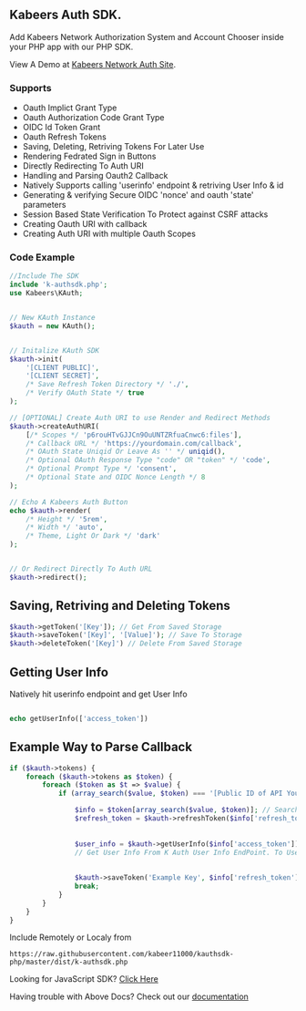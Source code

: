## Kabeers Auth SDK.

Add Kabeers Network Authorization System and Account Chooser inside your PHP app with our PHP SDK.

View A Demo at [Kabeers Network Auth Site](http://auth.kabeersnetwork.rf.gd/server/account/).

### Supports
- Oauth Implict Grant Type
- Oauth Authorization Code Grant Type
- OIDC Id Token Grant
- Oauth Refresh Tokens
- Saving, Deleting, Retriving Tokens For Later Use
- Rendering Fedrated Sign in Buttons
- Directly Redirecting To Auth URI
- Handling and Parsing Oauth2 Callback
- Natively Supports calling 'userinfo' endpoint & retriving User Info & id
- Generating & verifying Secure OIDC 'nonce' and oauth 'state' parameters
- Session Based State Verification To Protect against CSRF attacks
- Creating Oauth URI with callback
- Creating Auth URI with multiple Oauth Scopes


### Code Example

```php
//Include The SDK
include 'k-authsdk.php';
use Kabeers\KAuth;


// New KAuth Instance
$kauth = new KAuth();


// Initalize KAuth SDK
$kauth->init(
    '[CLIENT PUBLIC]',
    '[CLIENT SECRET]',
    /* Save Refresh Token Directory */ './', 
    /* Verify OAuth State */ true
);

// [OPTIONAL] Create Auth URI to use Render and Redirect Methods
$kauth->createAuthURI(
    [/* Scopes */ 'p6rouHTvGJJCn9OuUNTZRfuaCnwc6:files'],
    /* Callback URL */ 'https://yourdomain.com/callback',
    /* OAuth State Uniqid Or Leave As '' */ uniqid(),
    /* Optional OAuth Response Type "code" OR "token" */ 'code',
    /* Optional Prompt Type */ 'consent',
    /* Optional State and OIDC Nonce Length */ 8
);

// Echo A Kabeers Auth Button
echo $kauth->render( 
    /* Height */ '5rem', 
    /* Width */ 'auto', 
    /* Theme, Light Or Dark */ 'dark'
);


// Or Redirect Directly To Auth URL
$kauth->redirect();


```

## Saving, Retriving and Deleting Tokens

```php
$kauth->getToken('[Key']); // Get From Saved Storage
$kauth->saveToken('[Key]', '[Value]'); // Save To Storage
$kauth->deleteToken('[Key]') // Delete From Saved Storage

```

## Getting User Info

Natively hit userinfo endpoint and get User Info
```php

echo getUserInfo(['access_token'])

```

## Example Way to Parse Callback

```php
if ($kauth->tokens) {
    foreach ($kauth->tokens as $token) {
        foreach ($token as $t => $value) {
            if (array_search($value, $token) === '[Public ID of API You Want]') {

                $info = $token[array_search($value, $token)]; // Search Token Array for Value
                $refresh_token = $kauth->refreshToken($info['refresh_token']); // Refresh Token For API
                
                
                $user_info = $kauth->getUserInfo($info['access_token']);
                // Get User Info From K Auth User Info EndPoint. To Use it Public API Claim Should be [AStroWorld_Cn9OuUNTZRfuaCnwc6]
                
                
                $kauth->saveToken('Example Key', $info['refresh_token']); // Save Refresh Token To Use Later!
                break;
            }
        }
    }
}

````

Include Remotely or Localy from

```
https://raw.githubusercontent.com/kabeer11000/kauthsdk-php/master/dist/k-authsdk.php
```

Looking for JavaScript SDK? [Click Here](https://kabeer11000.github.io/kauthsdk-js/)

Having trouble with Above Docs? Check out our [documentation](http://kabeersnetwork.dx.am/apis#item-14-4)
